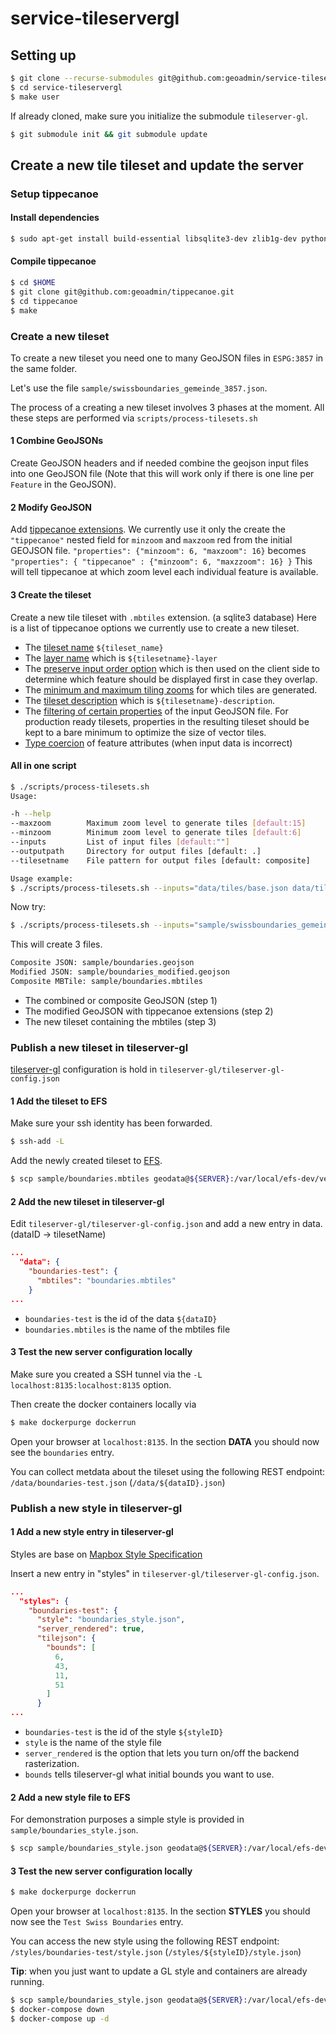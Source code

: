 # service-tileservergl

## Setting up

```bash
$ git clone --recurse-submodules git@github.com:geoadmin/service-tileservergl.git
$ cd service-tileservergl
$ make user
```

If already cloned, make sure you initialize the submodule `tileserver-gl`.

```bash
$ git submodule init && git submodule update
```

## Create a new tile tileset and update the server


### Setup tippecanoe


####  Install dependencies

```bash
$ sudo apt-get install build-essential libsqlite3-dev zlib1g-dev python-virtualenv npm
```

#### Compile tippecanoe

```bash
$ cd $HOME
$ git clone git@github.com:geoadmin/tippecanoe.git
$ cd tippecanoe
$ make
```

### Create a new tileset

To create a new tileset you need one to many GeoJSON files in `ESPG:3857` in the same folder.

Let's use the file `sample/swissboundaries_gemeinde_3857.json`.

The process of a creating a new tileset involves 3 phases at the moment.
All these steps are performed via `scripts/process-tilesets.sh`

#### 1 Combine GeoJSONs

Create GeoJSON headers and if needed combine the geojson input files into one GeoJSON file (Note that this will work only if there is one line per `Feature` in the GeoJSON).

#### 2 Modify GeoJSON

Add [tippecanoe extensions](https://github.com/geoadmin/tippecanoe#geojson-extension).
We currently use it only the create the `"tippecanoe"` nested field for `minzoom` and `maxzoom` red from the initial GEOJSON file. `"properties": {"minzoom": 6, "maxzoom": 16}` becomes `"properties": { "tippecanoe" : {"minzoom": 6, "maxzzoom": 16} }`
This will tell tippecanoe at which zoom level each individual feature is available.

#### 3 Create the tileset

Create a new tile tileset with `.mbtiles` extension. (a sqlite3 database)
Here is a list of tippecanoe options we currently use to create a new tileset.

- The [tileset name](https://github.com/geoadmin/tippecanoe#output-tileset-1) `${tileset_name}`
- The [layer name](https://github.com/geoadmin/tippecanoe#tileset-description-and-attribution-1) which is `${tilesetname}-layer`
- The [preserve input order option](https://github.com/mapbox/tippecanoe#reordering-features-within-each-tile) which is then used on the client side to determine which feature should be displayed first in case they overlap.
- The [minimum and maximum tiling zooms](https://github.com/mapbox/tippecanoe#zoom-levels) for which tiles are generated.
- The [tileset description](https://github.com/mapbox/tippecanoe#tileset-description-and-attribution) which is `${tilesetname}-description`.
- The [filtering of certain properties](https://github.com/mapbox/tippecanoe#filtering-feature-attributes) of the input GeoJSON file. For production ready tilesets, properties in the resulting tileset should be kept to a bare minimum to optimize the size of vector tiles.
- [Type coercion](https://github.com/mapbox/tippecanoe#modifying-feature-attributes) of feature attributes (when input data is incorrect)

#### All in one script

```bash
$ ./scripts/process-tilesets.sh
Usage:

-h --help
--maxzoom        Maximum zoom level to generate tiles [default:15]
--minzoom        Minimum zoom level to generate tiles [default:6]
--inputs         List of input files [default:""]
--outputpath     Directory for output files [default: .]
--tilesetname    File pattern for output files [default: composite]

Usage example:
$ ./scripts/process-tilesets.sh --inputs="data/tiles/base.json data/tiles/adds.json" --outputpath=data/tiles --tilesetname=composite
```

Now try:

```bash
$ ./scripts/process-tilesets.sh --inputs="sample/swissboundaries_gemeinde_3857.json" --outputpath=sample --tilesetname=boundaries
```

This will create 3 files.

```bash
Composite JSON: sample/boundaries.geojson
Modified JSON: sample/boundaries_modified.geojson
Composite MBTile: sample/boundaries.mbtiles
```

- The combined or composite GeoJSON (step 1)
- The modified GeoJSON with tippecanoe extensions (step 2)
- The new tileset containing the mbtiles (step 3)

### Publish a new tileset in tileserver-gl

[tileserver-gl](https://github.com/geoadmin/tileserver-gl) configuration is hold in `tileserver-gl/tileserver-gl-config.json`

#### 1 Add the tileset to EFS

Make sure your ssh identity has been forwarded.

```bash
$ ssh-add -L
```

Add the newly created tileset to [EFS](https://aws.amazon.com/efs/?nc1=h_ls).

```bash
$ scp sample/boundaries.mbtiles geodata@${SERVER}:/var/local/efs-dev/vector-forge/swisstopo-tiles
```

#### 2 Add the new tileset in tileserver-gl

Edit `tileserver-gl/tileserver-gl-config.json` and add a new entry in data. (dataID -> tilesetName)

```json
...
  "data": {
    "boundaries-test": {
      "mbtiles": "boundaries.mbtiles"
    }
...
```

- `boundaries-test` is the id of the data `${dataID}`
- `boundaries.mbtiles` is the name of the mbtiles file

#### 3 Test the new server configuration locally

Make sure you created a SSH tunnel via the `-L localhost:8135:localhost:8135` option.

Then create the docker containers locally via

```bash
$ make dockerpurge dockerrun
```

Open your browser at `localhost:8135`. In the section **DATA** you should now see the `boundaries` entry.

You can collect metdata about the tileset using the following REST endpoint: `/data/boundaries-test.json` (`/data/${dataID}.json`)

### Publish a new style in tileserver-gl

#### 1 Add a new style entry in tileserver-gl

Styles are base on [Mapbox Style Specification](https://www.mapbox.com/mapbox-gl-js/style-spec/)

Insert a new entry in "styles" in `tileserver-gl/tileserver-gl-config.json`.

```json
...
  "styles": {
    "boundaries-test": {
      "style": "boundaries_style.json",
      "server_rendered": true,
      "tilejson": {
        "bounds": [
          6,
          43,
          11,
          51
        ]
      }
...
```

- `boundaries-test` is the id of the style `${styleID}`
- `style` is the name of the style file
- `server_rendered` is the option that lets you turn on/off the backend rasterization.
- `bounds` tells tileserver-gl what initial bounds you want to use.

#### 2 Add a new style file to EFS

For demonstration purposes a simple style is provided in `sample/boundaries_style.json`.

```bash
$ scp sample/boundaries_style.json geodata@${SERVER}:/var/local/efs-dev/vector-forge/swisstopo-styles
```

#### 3 Test the new server configuration locally

```bash
$ make dockerpurge dockerrun
```

Open your browser at `localhost:8135`. In the section **STYLES** you should now see the `Test Swiss Boundaries` entry.

You can access the new style using the following REST endpoint: `/styles/boundaries-test/style.json` (`/styles/${styleID}/style.json`)

**Tip**: when you just want to update a GL style and containers are already running.

```bash
$ scp sample/boundaries_style.json geodata@${SERVER}:/var/local/efs-dev/vector-forge/swisstopo-styles
$ docker-compose down
$ docker-compose up -d
```
